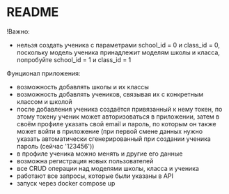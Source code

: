 # README

!Важно:
- нельзя создать ученика с параметрами school_id = 0 и class_id = 0, поскольку модель ученика принадлежит моделям школы и класса, попробуйте school_id = 1 и class_id = 1

Фунционал приложения:
 - возможность добавлять школы и их классы
 - возможность добавлять учеников, связывая их с конкретным классом и школой
 - после добавления ученика создаётся привязанный к нему токен, по этому токену ученик может авторизоваться в приложении, затем в своём профиле указать свой email и пароль, по которым он также может войти в приложение (при первой смене данных нужно указать автоматически сгенерированный при создании ученика пароль (сейчас '123456'))
 - в профиле ученика можно менять и другие его данные
 - возможна регистрация новых пользователей
 - все CRUD операции над моделями школы, класса и ученика
 - работают все запросы, которые были указаны в API
 - запуск через docker compose up

